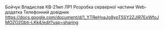 Бойчук Владислав КВ-21мп ЛР1 Розробка серверної частини Web-додатка
Телефонний довідник
https://docs.google.com/document/d/1_YTReHyaJg8ypT5SY2ZJlR7ExWfoJMOZO2Gbti-LKk4/edit?usp=sharing

